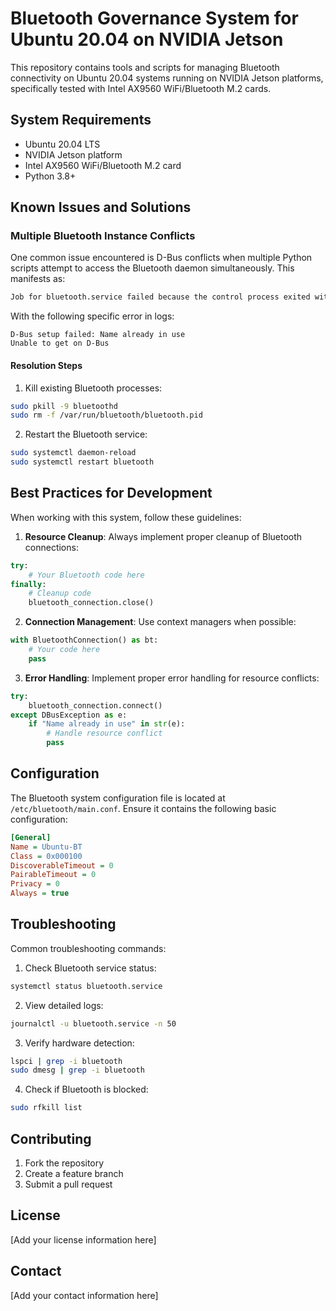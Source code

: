 # Bluetooth Governance System for Ubuntu 20.04 on NVIDIA Jetson

This repository contains tools and scripts for managing Bluetooth connectivity on Ubuntu 20.04 systems running on NVIDIA Jetson platforms, specifically tested with Intel AX9560 WiFi/Bluetooth M.2 cards.

## System Requirements

- Ubuntu 20.04 LTS
- NVIDIA Jetson platform
- Intel AX9560 WiFi/Bluetooth M.2 card
- Python 3.8+

## Known Issues and Solutions

### Multiple Bluetooth Instance Conflicts

One common issue encountered is D-Bus conflicts when multiple Python scripts attempt to access the Bluetooth daemon simultaneously. This manifests as:

```bash
Job for bluetooth.service failed because the control process exited with error code.
```

With the following specific error in logs:
```
D-Bus setup failed: Name already in use
Unable to get on D-Bus
```

#### Resolution Steps

1. Kill existing Bluetooth processes:
```bash
sudo pkill -9 bluetoothd
sudo rm -f /var/run/bluetooth/bluetooth.pid
```

2. Restart the Bluetooth service:
```bash
sudo systemctl daemon-reload
sudo systemctl restart bluetooth
```

## Best Practices for Development

When working with this system, follow these guidelines:

1. **Resource Cleanup**: Always implement proper cleanup of Bluetooth connections:
```python
try:
    # Your Bluetooth code here
finally:
    # Cleanup code
    bluetooth_connection.close()
```

2. **Connection Management**: Use context managers when possible:
```python
with BluetoothConnection() as bt:
    # Your code here
    pass
```

3. **Error Handling**: Implement proper error handling for resource conflicts:
```python
try:
    bluetooth_connection.connect()
except DBusException as e:
    if "Name already in use" in str(e):
        # Handle resource conflict
        pass
```

## Configuration

The Bluetooth system configuration file is located at `/etc/bluetooth/main.conf`. Ensure it contains the following basic configuration:

```ini
[General]
Name = Ubuntu-BT
Class = 0x000100
DiscoverableTimeout = 0
PairableTimeout = 0
Privacy = 0
Always = true
```

## Troubleshooting

Common troubleshooting commands:

1. Check Bluetooth service status:
```bash
systemctl status bluetooth.service
```

2. View detailed logs:
```bash
journalctl -u bluetooth.service -n 50
```

3. Verify hardware detection:
```bash
lspci | grep -i bluetooth
sudo dmesg | grep -i bluetooth
```

4. Check if Bluetooth is blocked:
```bash
sudo rfkill list
```

## Contributing

1. Fork the repository
2. Create a feature branch
3. Submit a pull request

## License

[Add your license information here]

## Contact

[Add your contact information here]